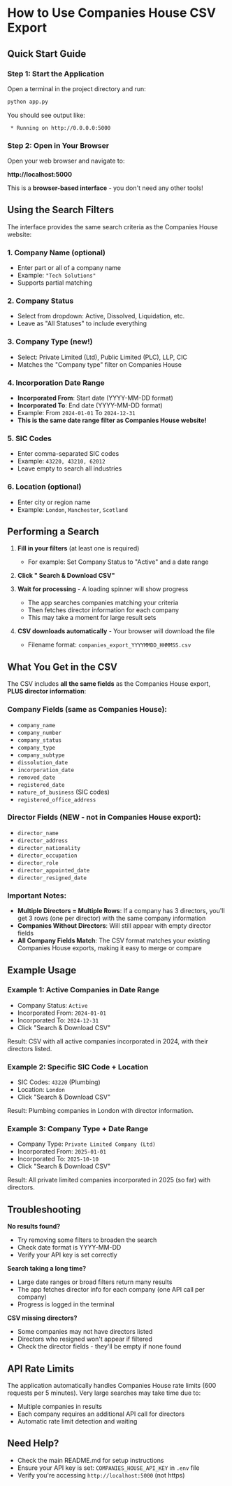 # How to Use Companies House CSV Export

## Quick Start Guide

### Step 1: Start the Application

Open a terminal in the project directory and run:

```bash
python app.py
```

You should see output like:
```
 * Running on http://0.0.0.0:5000
```

### Step 2: Open in Your Browser

Open your web browser and navigate to:

**http://localhost:5000**

This is a **browser-based interface** - you don't need any other tools!

## Using the Search Filters

The interface provides the same search criteria as the Companies House website:

### 1. **Company Name** (optional)
   - Enter part or all of a company name
   - Example: `"Tech Solutions"`
   - Supports partial matching

### 2. **Company Status**
   - Select from dropdown: Active, Dissolved, Liquidation, etc.
   - Leave as "All Statuses" to include everything

### 3. **Company Type** (new!)
   - Select: Private Limited (Ltd), Public Limited (PLC), LLP, CIC
   - Matches the "Company type" filter on Companies House

### 4. **Incorporation Date Range**
   - **Incorporated From**: Start date (YYYY-MM-DD format)
   - **Incorporated To**: End date (YYYY-MM-DD format)
   - Example: From `2024-01-01` To `2024-12-31`
   - **This is the same date range filter as Companies House website!**

### 5. **SIC Codes**
   - Enter comma-separated SIC codes
   - Example: `43220, 43210, 62012`
   - Leave empty to search all industries

### 6. **Location** (optional)
   - Enter city or region name
   - Example: `London`, `Manchester`, `Scotland`

## Performing a Search

1. **Fill in your filters** (at least one is required)
   - For example: Set Company Status to "Active" and a date range

2. **Click " Search & Download CSV"**

3. **Wait for processing** - A loading spinner will show progress
   - The app searches companies matching your criteria
   - Then fetches director information for each company
   - This may take a moment for large result sets

4. **CSV downloads automatically** - Your browser will download the file
   - Filename format: `companies_export_YYYYMMDD_HHMMSS.csv`

## What You Get in the CSV

The CSV includes **all the same fields** as the Companies House export, **PLUS director information**:

### Company Fields (same as Companies House):
- `company_name`
- `company_number`
- `company_status`
- `company_type`
- `company_subtype`
- `dissolution_date`
- `incorporation_date`
- `removed_date`
- `registered_date`
- `nature_of_business` (SIC codes)
- `registered_office_address`

### Director Fields (NEW - not in Companies House export):
- `director_name`
- `director_address`
- `director_nationality`
- `director_occupation`
- `director_role`
- `director_appointed_date`
- `director_resigned_date`

### Important Notes:

- **Multiple Directors = Multiple Rows**: If a company has 3 directors, you'll get 3 rows (one per director) with the same company information
- **Companies Without Directors**: Will still appear with empty director fields
- **All Company Fields Match**: The CSV format matches your existing Companies House exports, making it easy to merge or compare

## Example Usage

### Example 1: Active Companies in Date Range
- Company Status: `Active`
- Incorporated From: `2024-01-01`
- Incorporated To: `2024-12-31`
- Click "Search & Download CSV"

Result: CSV with all active companies incorporated in 2024, with their directors listed.

### Example 2: Specific SIC Code + Location
- SIC Codes: `43220` (Plumbing)
- Location: `London`
- Click "Search & Download CSV"

Result: Plumbing companies in London with director information.

### Example 3: Company Type + Date Range
- Company Type: `Private Limited Company (Ltd)`
- Incorporated From: `2025-01-01`
- Incorporated To: `2025-10-10`
- Click "Search & Download CSV"

Result: All private limited companies incorporated in 2025 (so far) with directors.

## Troubleshooting

**No results found?**
- Try removing some filters to broaden the search
- Check date format is YYYY-MM-DD
- Verify your API key is set correctly

**Search taking a long time?**
- Large date ranges or broad filters return many results
- The app fetches director info for each company (one API call per company)
- Progress is logged in the terminal

**CSV missing directors?**
- Some companies may not have directors listed
- Directors who resigned won't appear if filtered
- Check the director fields - they'll be empty if none found

## API Rate Limits

The application automatically handles Companies House rate limits (600 requests per 5 minutes). Very large searches may take time due to:
- Multiple companies in results
- Each company requires an additional API call for directors
- Automatic rate limit detection and waiting

## Need Help?

- Check the main README.md for setup instructions
- Ensure your API key is set: `COMPANIES_HOUSE_API_KEY` in `.env` file
- Verify you're accessing `http://localhost:5000` (not https)
